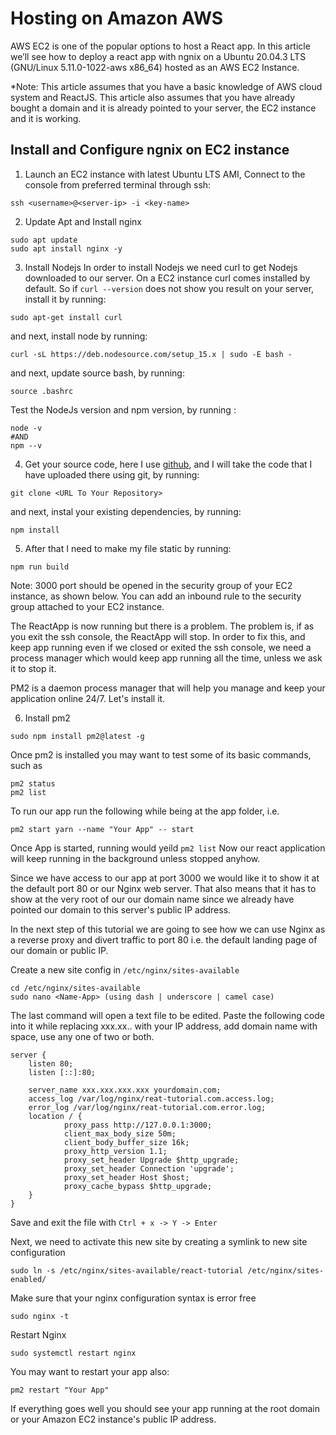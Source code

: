 # Hosting on Amazon AWS
AWS EC2 is one of the popular options to host a React app. In this article we’ll see how to deploy a react app with ngnix on a Ubuntu 20.04.3 LTS (GNU/Linux 5.11.0-1022-aws x86_64) hosted as an AWS EC2 Instance.

*Note: This article assumes that you have a basic knowledge of AWS cloud system and ReactJS. This article also assumes that you have already bought a domain and it is already pointed to your server, the EC2 instance and it is working.

## Install and Configure ngnix on EC2 instance
1. Launch an EC2 instance with latest Ubuntu LTS AMI, Connect to the console from preferred terminal through ssh:
```
ssh <username>@<server-ip> -i <key-name>
```

2. Update Apt and Install nginx
```
sudo apt update
sudo apt install nginx -y
```

3. Install Nodejs
In order to install Nodejs we need curl to get Nodejs downloaded to our server. On a EC2 instance curl comes installed by default. So if `curl --version` does not show you result on your server, install it by running:
```
sudo apt-get install curl
```
and next, install node by running:
```
curl -sL https://deb.nodesource.com/setup_15.x | sudo -E bash -
```
and next, update source bash, by running:
```
source .bashrc
```
Test the NodeJs version and npm version, by running :
```
node -v
#AND  
npm --v
```

4. Get your source code, here I use [github](github.com), and I will take the code that I have uploaded there using git, by running:
```
git clone <URL To Your Repository>
```
and next, instal your existing dependencies, by running:
```
npm install
```

5. After that I need to make my file static by running:
```
npm run build
```
Note: 3000 port should be opened in the security group of your EC2 instance, as shown below. You can add an inbound rule to the security group attached to your EC2 instance.

The ReactApp is now running but there is a problem. The problem is, if as you exit the ssh console, the ReactApp will stop. In order to fix this, and keep app running even if we closed or exited the ssh console, we need a process manager which would keep app running all the time, unless we ask it to stop it.

PM2 is a daemon process manager that will help you manage and keep your application online 24/7. Let's install it.

6. Install pm2
```
sudo npm install pm2@latest -g
```

Once pm2 is installed you may want to test some of its basic commands, such as
```
pm2 status
pm2 list 
```
To run our app run the following while being at the app folder, i.e. <Name App>
```
pm2 start yarn --name "Your App" -- start
```

Once App is started, running would yeild `pm2 list`
Now our react application will keep running in the background unless stopped anyhow.

Since we have access to our app at port 3000 we would like it to show it at the default port 80 or our Nginx web server. That also means that it has to show at the very root of our our domain name since we already have pointed our domain to this server's public IP address.

In the next step of this tutorial we are going to see how we can use Nginx as a reverse proxy and divert traffic to port 80 i.e. the default landing page of our domain or public IP.

Create a new site config in `/etc/nginx/sites-available`
```
cd /etc/nginx/sites-available
sudo nano <Name-App> (using dash | underscore | camel case)
```

The last command will open a text file to be edited. Paste the following code into it while replacing xxx.xx.. with your IP address, add domain name with space, use any one of two or both.
```
server {
    listen 80;
    listen [::]:80;
    
    server_name xxx.xxx.xxx.xxx yourdomain.com;
    access_log /var/log/nginx/reat-tutorial.com.access.log;                
    error_log /var/log/nginx/reat-tutorial.com.error.log;       
    location / {
            proxy_pass http://127.0.0.1:3000;
            client_max_body_size 50m;
            client_body_buffer_size 16k;
            proxy_http_version 1.1;                                              
            proxy_set_header Upgrade $http_upgrade;                              
            proxy_set_header Connection 'upgrade';                               
            proxy_set_header Host $host;                                         
            proxy_cache_bypass $http_upgrade;   
    }
}
```

Save and exit the file with `Ctrl + x -> Y -> Enter`

Next, we need to activate this new site by creating a symlink to new site configuration
```
sudo ln -s /etc/nginx/sites-available/react-tutorial /etc/nginx/sites-enabled/
```
Make sure that your nginx configuration syntax is error free
```
sudo nginx -t
```
Restart Nginx
```
sudo systemctl restart nginx
```
You may want to restart your app also:
```
pm2 restart "Your App"
```
If everything goes well you should see your app running at the root domain or your Amazon EC2 instance's public IP address.
